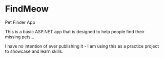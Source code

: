 # FindMeow
Pet Finder App

This is a basic ASP.NET app that is designed to help people find their missing pets...

I have no intention of ever publishing it - I am using this as a practice project to showcase and learn skills.


